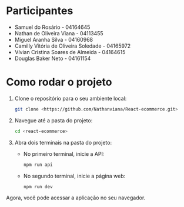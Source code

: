 # Participantes 
-   Samuel do Rosário - 04164645
-   Nathan de Oliveira Viana - 04113455
-   Miguel Aranha Silva - 04160968
-   Camilly Vitória de Oliveira Soledade - 04165972
-   Vívian Cristina Soares de Almeida - 04164615
-   Douglas Baker Neto - 04161154

# Como rodar o projeto

1. Clone o repositório para o seu ambiente local:
   ```bash
   git clone <https://github.com/Nathanviana/React-ecommerce.git>
   ```

2. Navegue até a pasta do projeto:
   ```bash
   cd <react-ecommerce>
   ```

3. Abra dois terminais na pasta do projeto:

   - No primeiro terminal, inicie a API:
     ```bash
     npm run api
     ```

   - No segundo terminal, inicie a página web:
     ```bash
     npm run dev
     ```

Agora, você pode acessar a aplicação no seu navegador.
